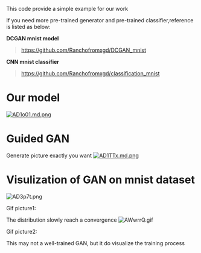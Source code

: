 This code provide a simple example for our work

If you need more pre-trained generator and pre-trained classifier,reference is listed as below:

**DCGAN mnist model**
>https://github.com/Ranchofromxgd/DCGAN_mnist

**CNN mnist classifier**
>https://github.com/Ranchofromxgd/classification_mnist

# Our model
[![AD1o01.md.png](https://s2.ax1x.com/2019/03/30/AD1o01.md.png)](https://imgchr.com/i/AD1o01)

# Guided GAN
Generate picture exactly you want
[![AD1TTx.md.png](https://s2.ax1x.com/2019/03/30/AD1TTx.md.png)](https://imgchr.com/i/AD1TTx)

# Visulization of GAN on mnist dataset
![AD3p7t.png](https://s2.ax1x.com/2019/03/30/AD3p7t.png)

Gif picture1:

The distribution slowly reach a convergence
![AWwrrQ.gif](https://s2.ax1x.com/2019/04/06/AWwrrQ.gif)

Gif picture2:

This may not a well-trained GAN, but it do visualize the training process

